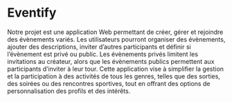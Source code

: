 # Eventify
Notre projet est une application Web permettant de créer, gérer et rejoindre des évènements variés. Les utilisateurs pourront organiser des évènements, ajouter des descriptions, inviter d’autres participants et définir si l’évènement est privé ou public. Les évènements privés limitent les invitations au créateur, alors que les évènements publics permettent aux participants d’inviter à leur tour. Cette application vise à simplifier la gestion et la participation à des activités de tous les genres, telles que des sorties, des soirées ou des rencontres sportives, tout en offrant des options de personnalisation des profils et des intérêts.  